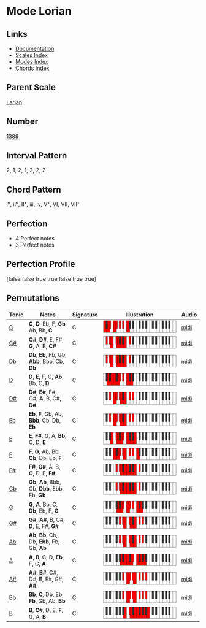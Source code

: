 # Mode Lorian

## Links

- [Documentation](index.md)
- [Scales Index](Scales.md)
- [Modes Index](Modes.md)
- [Chords Index](Chords.md)

## Parent Scale

[Larian](ScaleLarian.md)

## Number

[1389](https://ianring.com/musictheory/scales/1389)

## Interval Pattern

2, 1, 2, 1, 2, 2, 2

## Chord Pattern

i⁰, ii⁰, II⁺, iii, iv, V⁺, VI, VII, VII⁺

## Perfection

- 4 Perfect notes
- 3 Perfect notes

## Perfection Profile

[false false true true false true true]

## Permutations

| Tonic | Notes | Signature | Illustration | Audio |
|-------|-------|-----------|--------------|-------|
| [C](ModeCNaturalLorian.md) | **C**, **D**, Eb, F, **Gb**, Ab, Bb, **C** | C | ![CNaturalLorian](ModeCNaturalLorian.png) | [midi](https://github.com/edipermadi/music/blob/main/docs/ModeCNaturalLorian.mid?raw=true) |
| [C#](ModeCSharpLorian.md) | **C#**, **D#**, E, F#, **G**, A, B, **C#** | C | ![CSharpLorian](ModeCSharpLorian.png) | [midi](https://github.com/edipermadi/music/blob/main/docs/ModeCSharpLorian.mid?raw=true) |
| [Db](ModeDFlatLorian.md) | **Db**, **Eb**, Fb, Gb, **Abb**, Bbb, Cb, **Db** | C | ![DFlatLorian](ModeDFlatLorian.png) | [midi](https://github.com/edipermadi/music/blob/main/docs/ModeDFlatLorian.mid?raw=true) |
| [D](ModeDNaturalLorian.md) | **D**, **E**, F, G, **Ab**, Bb, C, **D** | C | ![DNaturalLorian](ModeDNaturalLorian.png) | [midi](https://github.com/edipermadi/music/blob/main/docs/ModeDNaturalLorian.mid?raw=true) |
| [D#](ModeDSharpLorian.md) | **D#**, **E#**, F#, G#, **A**, B, C#, **D#** | C | ![DSharpLorian](ModeDSharpLorian.png) | [midi](https://github.com/edipermadi/music/blob/main/docs/ModeDSharpLorian.mid?raw=true) |
| [Eb](ModeEFlatLorian.md) | **Eb**, **F**, Gb, Ab, **Bbb**, Cb, Db, **Eb** | C | ![EFlatLorian](ModeEFlatLorian.png) | [midi](https://github.com/edipermadi/music/blob/main/docs/ModeEFlatLorian.mid?raw=true) |
| [E](ModeENaturalLorian.md) | **E**, **F#**, G, A, **Bb**, C, D, **E** | C | ![ENaturalLorian](ModeENaturalLorian.png) | [midi](https://github.com/edipermadi/music/blob/main/docs/ModeENaturalLorian.mid?raw=true) |
| [F](ModeFNaturalLorian.md) | **F**, **G**, Ab, Bb, **Cb**, Db, Eb, **F** | C | ![FNaturalLorian](ModeFNaturalLorian.png) | [midi](https://github.com/edipermadi/music/blob/main/docs/ModeFNaturalLorian.mid?raw=true) |
| [F#](ModeFSharpLorian.md) | **F#**, **G#**, A, B, **C**, D, E, **F#** | C | ![FSharpLorian](ModeFSharpLorian.png) | [midi](https://github.com/edipermadi/music/blob/main/docs/ModeFSharpLorian.mid?raw=true) |
| [Gb](ModeGFlatLorian.md) | **Gb**, **Ab**, Bbb, Cb, **Dbb**, Ebb, Fb, **Gb** | C | ![GFlatLorian](ModeGFlatLorian.png) | [midi](https://github.com/edipermadi/music/blob/main/docs/ModeGFlatLorian.mid?raw=true) |
| [G](ModeGNaturalLorian.md) | **G**, **A**, Bb, C, **Db**, Eb, F, **G** | C | ![GNaturalLorian](ModeGNaturalLorian.png) | [midi](https://github.com/edipermadi/music/blob/main/docs/ModeGNaturalLorian.mid?raw=true) |
| [G#](ModeGSharpLorian.md) | **G#**, **A#**, B, C#, **D**, E, F#, **G#** | C | ![GSharpLorian](ModeGSharpLorian.png) | [midi](https://github.com/edipermadi/music/blob/main/docs/ModeGSharpLorian.mid?raw=true) |
| [Ab](ModeAFlatLorian.md) | **Ab**, **Bb**, Cb, Db, **Ebb**, Fb, Gb, **Ab** | C | ![AFlatLorian](ModeAFlatLorian.png) | [midi](https://github.com/edipermadi/music/blob/main/docs/ModeAFlatLorian.mid?raw=true) |
| [A](ModeANaturalLorian.md) | **A**, **B**, C, D, **Eb**, F, G, **A** | C | ![ANaturalLorian](ModeANaturalLorian.png) | [midi](https://github.com/edipermadi/music/blob/main/docs/ModeANaturalLorian.mid?raw=true) |
| [A#](ModeASharpLorian.md) | **A#**, **B#**, C#, D#, **E**, F#, G#, **A#** | C | ![ASharpLorian](ModeASharpLorian.png) | [midi](https://github.com/edipermadi/music/blob/main/docs/ModeASharpLorian.mid?raw=true) |
| [Bb](ModeBFlatLorian.md) | **Bb**, **C**, Db, Eb, **Fb**, Gb, Ab, **Bb** | C | ![BFlatLorian](ModeBFlatLorian.png) | [midi](https://github.com/edipermadi/music/blob/main/docs/ModeBFlatLorian.mid?raw=true) |
| [B](ModeBNaturalLorian.md) | **B**, **C#**, D, E, **F**, G, A, **B** | C | ![BNaturalLorian](ModeBNaturalLorian.png) | [midi](https://github.com/edipermadi/music/blob/main/docs/ModeBNaturalLorian.mid?raw=true) |
